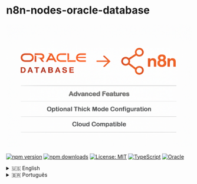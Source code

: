 # n8n-nodes-oracle-database

![LOGOTIPO](image/README/oracle-n8n.png)

[![npm version](https://img.shields.io/npm/v/@jonales/n8n-nodes-oracle-database.svg)](https://www.npmjs.com/package/@jonales/n8n-nodes-oracle-database)
[![npm downloads](https://img.shields.io/npm/dt/@jonales/n8n-nodes-oracle-database.svg)](https://www.npmjs.com/package/@jonales/n8n-nodes-oracle-database)
[![License: MIT](https://img.shields.io/badge/License-MIT-yellow.svg)](https://opensource.org/licenses/MIT)
[![TypeScript](https://img.shields.io/badge/TypeScript-5.7.2-blue.svg)](https://www.typescriptlang.org/)
[![Oracle](https://img.shields.io/badge/Oracle-12.1%2B-red.svg)](https://docs.oracle.com/en/database/)

<details>
<summary>🇺🇸 English</summary>

---

# 📖 Documentation in English

</details>

<details close>
<summary>🇧🇷 Português</summary>

---

# 📖 Documentação em Português

Node avançado **Oracle Database** para [n8n](https://n8n.io/) com **recursos empresariais para cargas pesadas** e suporte completo ao **Oracle 19c+**.

> **🚀 Versão 1.0.0 - Arquitetura Revolucionária**
>
> - **Thin Mode** (padrão) - Zero configuração, funciona em qualquer ambiente
> - **Thick Mode** - Performance máxima com Oracle Client para cargas críticas
> - **Detecção automática** do modo ideal baseado no ambiente
> - **Arquitetura modular** com core operations avançadas

---

## 📋 Sobre Este Projeto

Solução empresarial completa para **Oracle Database** no ecossistema **n8n**, desenvolvida com arquitetura moderna e suporte a ambos os modos de conexão (thin/thick) do `node-oracledb 6.x`.

**Desenvolvido por:** [Jônatas Meireles Sousa Vieira](https://github.com/jonales)  
**Baseado em:** [n8n-nodes-oracle-database](https://github.com/matheuspeluchi/n8n-nodes-oracle-database) por Matheus Peluchi

---

## 📁 Estrutura do Projeto

```

n8n-nodes-oracle-database/
│
├── 📂 credentials/
│   └── Oracle.credentials.ts           \# Credenciais Oracle (thin/thick)
│
├── 📂 nodes/
│   └── 📂 Oracle/
│       ├── connection.ts                   \# Gerenciador de conexão (thin/thick)
│       ├── OracleDatabase.node.ts          \# Node básico com parametrização
│       ├── OracleDatabaseAdvanced.node.ts  \# Node avançado empresarial
│       ├── OracleVectorStore.node.ts       \# Node para criação de vector store
│       ├── ChatMemory.node.ts              \# Node para armazenamento de historico de chat
│       ├── oracle.svg                      \# Simbolo da Oracle para os nodes
│       │
│       └── 📂 core/
│            └── 📂 interfaces/
│            │   └── database.interface.ts   \# Interfaces para conexões
│            │
│            ├── 📂 types/
│            │   └── oracle.credentials.type.ts \# Tipos para credenciais
│            │
│            ├── 📂 utils/
│            │   └── error-handler.ts \# Tipos para erros
│            │
│            ├── aqOperations.ts         \# Oracle Advanced Queuing
│            ├── bulkOperations.ts       \# Operações em massa
│            ├── connectionPool.ts       \# Pool de conexões
│            ├── connections.ts          \# Gerenciador de conexão
│            ├── plsqlExecutor.ts        \# Executor PL/SQL
│            └── transactionManager.ts   \# Gerenciador transações
│
├── 📂 dist/                            \# Build compilado (auto-gerado)
├── 📂 image/README/                    \# Imagens do README
├── 📂 node_modules/                    \# Dependências (auto-gerado)
├── 📂 script/                          \# Script para validação de instalação do oracle cli
├── 📂 imagem/                          \# Diretorio de imagens
│    └── 📂 README                      \# Imagens do projeto
├── 📂 lib/                             \# Pasta para as bibliotecas
│    └── 📂 oracle_cliente              \# Pasta para instalação do oracle cliente automatica
│
│
├── 📄 package.json                     \# Configuração do projeto
├── 📄 tsconfig.json                    \# Configuração TypeScript
├── 📄 eslint.config.js                 \# Configuração ESLint
├── 📄 gulpfile.js                      \# Tasks de build
├── 📄 LICENSE.md                       \# Licença MIT
└── 📄 README.md                        \# Esta documentação
└── 📄 prettier.config.cjs              \# Esta documentação  
└── 📄 gulpfile.js                      \# 
└── 📄 index.js                         \# 


```

---

## ⭐ Recursos Revolucionários

### 🔧 **Dual Mode Architecture**

- ✅ **Thin Mode** (padrão) - Zero configuração, cliente JavaScript puro
- ✅ **Thick Mode** - Performance máxima com Oracle Client libraries
- ✅ **Detecção automática** - Escolhe o melhor modo baseado no ambiente
- ✅ **Configuração flexível** - Controle total sobre o modo de conexão

### 🏗️ **Operações Empresariais**

- ✅ **Connection Pooling** inteligente (Standard, High Volume, OLTP, Analytics)
- ✅ **Bulk Operations** - Insert/Update/Delete/Upsert em massa otimizadas
- ✅ **PL/SQL Executor** - Blocos anônimos, procedures, functions com metadados
- ✅ **Transaction Manager** - Transações complexas com savepoints e retry
- ✅ **Oracle Advanced Queuing** - Sistema de mensageria empresarial
- ✅ **Health Checks** - Monitoramento e diagnóstico avançado

### 📊 **Tipos de Operação**

1. **SQL Query** - Consultas com bind variables e proteção SQL injection
2. **PL/SQL Block** - Execução com detecção automática de parâmetros OUT
3. **Stored Procedure** - Chamadas com metadados automáticos
4. **Function** - Execução com tipos de retorno configuráveis
5. **Bulk Operations** - Processamento em massa com controle de erro
6. **Transaction Block** - Transações distribuídas com savepoints
7. **Oracle AQ** - Mensageria avançada com filas e tópicos

---

## 🚀 Instalação

### Instalação Básica (Thin Mode)

```bash

npm install @jonales/n8n-nodes-oracle-database

```

> 💡 **Não requer configuração adicional.** Funciona imediatamente em qualquer ambiente.

### Instalação Avançada (Thick Mode)

Para **performance máxima** em cargas críticas, instale o Oracle Client:

#### **Linux/macOS:**

```bash


# 1. Download Oracle Instant Client

wget https://download.oracle.com/otn_software/linux/instantclient/2340000/instantclient-basic-linux.x64-23.4.0.24.05.zip

# 2. Extrair e configurar

unzip instantclient-basic-linux.x64-23.4.0.24.05.zip -d /opt/oracle/
export LD_LIBRARY_PATH=/opt/oracle/instantclient_23_4:\$LD_LIBRARY_PATH

# 3. Instalar o pacote n8n

npm install @jonales/n8n-nodes-oracle-database

```

#### **Windows:**

```bash


# 1. Download e extrair Oracle Instant Client para C:\oracle\instantclient_23_4

# 2. Adicionar ao PATH do sistema

\$env:PATH += ";C:\oracle\instantclient_23_4"

# 3. Instalar o pacote

npm install @jonales/n8n-nodes-oracle-database

```

#### **Docker:**

```bash

FROM n8nio/n8n:latest

# Instalar Oracle Instant Client

RUN apt-get update \&\& apt-get install -y wget unzip
RUN wget https://download.oracle.com/otn_software/linux/instantclient/2340000/instantclient-basic-linux.x64-23.4.0.24.05.zip
RUN unzip instantclient-basic-linux.x64-23.4.0.24.05.zip -d /opt/oracle/
ENV LD_LIBRARY_PATH=/opt/oracle/instantclient_23_4

# Instalar node Oracle

RUN npm install @jonales/n8n-nodes-oracle-database

```

---

## ⚙️ Configuração no n8n

### 1. **Credenciais Oracle**

| Campo                  | Descrição                 | Exemplo                          |
| ---------------------- | ------------------------- | -------------------------------- |
| **User**               | Usuário Oracle            | `hr` ou `system`                 |
| **Password**           | Senha do usuário          | `sua_senha_segura`               |
| **Connection String**  | String de conexão         | `localhost:1521/XEPDB1`          |
| **Use Thin Mode**      | Modo de conexão           | `true` (padrão) ou `false`       |
| **Oracle Client Path** | Caminho do client (thick) | `/opt/oracle/instantclient_23_4` |

#### **Exemplos de Connection String:**

```bash


# Oracle XE local

localhost:1521/XEPDB1

# Oracle Enterprise

oracle-server.empresa.com:1521/PROD

# Oracle Cloud Autonomous

adb.region.oraclecloud.com:1522/service_high.adb.oraclecloud.com

# Oracle RDS (AWS)

oracle-rds.cluster-xyz.region.rds.amazonaws.com:1521/ORCL

```

### 2. **Configuração Automática vs Manual**

#### **Modo Automático (Recomendado):**

- Deixe **"Use Thin Mode"** como `true`
- O sistema detecta automaticamente se Oracle Client está disponível
- Usa thick mode se detectado, senão usa thin mode

#### **Modo Manual:**

- **Thin Mode:** `Use Thin Mode = true` - Zero configuração
- **Thick Mode:** `Use Thin Mode = false` + configurar caminho do Oracle Client

---

## 💡 Exemplos Práticos Avançados

### **SQL Query com Bind Variables**

```sql

SELECT
  c.customer_id,
  c.name,
  c.email,
  c.created_date,
  COUNT(o.order_id) as total_orders,
  SUM(o.total_amount) as total_spent
FROM customers c
LEFT JOIN orders o ON c.customer_id = o.customer_id
WHERE c.status = :status
  AND c.created_date BETWEEN :start_date AND :end_date
  AND c.country = :country
GROUP BY c.customer_id, c.name, c.email, c.created_date
HAVING COUNT(o.order_id) > :min_orders
ORDER BY total_spent DESC
LIMIT :max_results

```

**Parâmetros:**

- `status` (String): "ACTIVE"
- `start_date` (Date): "2024-01-01"
- `end_date` (Date): "2024-12-31"
- `country` (String): "BR"
- `min_orders` (Number): 5
- `max_results` (Number): 100

### **PL/SQL Block Avançado**

```sql

DECLARE
-- Variáveis de controle
v_processed_count NUMBER := 0;
v_error_count NUMBER := 0;
v_batch_size CONSTANT NUMBER := 1000;

    -- Cursor para processar pedidos
    CURSOR c_orders IS
        SELECT order_id, customer_id, total_amount, status
        FROM orders
        WHERE status = 'PENDING'
        AND created_date >= TRUNC(SYSDATE) - :days_back
        ORDER BY priority DESC, created_date ASC;

    -- Coleção para processamento em lote
    TYPE t_order_ids IS TABLE OF orders.order_id%TYPE INDEX BY PLS_INTEGER;
    l_order_ids t_order_ids;
    BEGIN
-- Log início do processamento
INSERT INTO process_log (process_name, start_time, status)
VALUES ('ORDER_BATCH_PROCESSING', SYSTIMESTAMP, 'STARTED');

    -- Processamento em lote
    OPEN c_orders;
    LOOP
        FETCH c_orders BULK COLLECT INTO l_order_ids LIMIT v_batch_size;

        FOR i IN 1..l_order_ids.COUNT LOOP
            BEGIN
                -- Validar pedido
                validate_order(l_order_ids(i));

                -- Processar pagamento
                IF process_payment(l_order_ids(i)) THEN
                    -- Atualizar status para processado
                    UPDATE orders
                    SET status = 'PROCESSED',
                        processed_date = SYSTIMESTAMP,
                        processed_by = USER
                    WHERE order_id = l_order_ids(i);

                    v_processed_count := v_processed_count + 1;
                ELSE
                    -- Marcar como erro
                    UPDATE orders
                    SET status = 'ERROR',
                        error_message = 'Payment processing failed'
                    WHERE order_id = l_order_ids(i);

                    v_error_count := v_error_count + 1;
                END IF;

            EXCEPTION
                WHEN OTHERS THEN
                    -- Log erro específico
                    INSERT INTO error_log (order_id, error_message, error_time)
                    VALUES (l_order_ids(i), SQLERRM, SYSTIMESTAMP);

                    v_error_count := v_error_count + 1;
            END;
        END LOOP;

        -- Commit a cada lote
        COMMIT;

        EXIT WHEN c_orders%NOTFOUND;
    END LOOP;
    CLOSE c_orders;

    -- Log final
    INSERT INTO process_log (process_name, end_time, status, processed_count, error_count)
    VALUES ('ORDER_BATCH_PROCESSING', SYSTIMESTAMP, 'COMPLETED', v_processed_count, v_error_count);

    -- Retornar resultados
    :processed_count := v_processed_count;
    :error_count := v_error_count;
    :total_time := EXTRACT(SECOND FROM (SYSTIMESTAMP - (SELECT start_time FROM process_log WHERE process_name = 'ORDER_BATCH_PROCESSING' AND ROWNUM = 1)));

    COMMIT;
    EXCEPTION
WHEN OTHERS THEN
ROLLBACK;
:error_message := 'Erro crítico: ' || SQLERRM;
RAISE;
END;

```

### **Bulk Operations Enterprise**

```json
// Configuração para inserção de 1 milhão de registros
{
	"operationType": "bulk",
	"connectionPool": "highvolume", // Pool otimizado
	"tableName": "customer_transactions",
	"bulkOperation": "bulkInsert",
	"options": {
		"batchSize": 10000, // 10k por batch
		"continueOnError": true, // Não parar em erros
		"autoCommit": false, // Commit manual
		"dmlRowCounts": true // Estatísticas detalhadas
	}
}
```

### **Transaction Manager Avançado**

```json
// Transação complexa com múltiplos savepoints
{
	"operationType": "transaction",
	"connectionPool": "oltp",
	"transactionOptions": {
		"isolation": "READ_COMMITTED",
		"timeout": 300, // 5 minutos
		"maxRetries": 3,
		"retryDelay": 1000
	},
	"operations": [
		{
			"sql": "INSERT INTO orders (...) VALUES (...)",
			"savepoint": "order_created"
		},
		{
			"sql": "UPDATE inventory SET stock = stock - :quantity WHERE product_id = :product_id",
			"savepoint": "inventory_updated"
		},
		{
			"sql": "INSERT INTO order_items (...) VALUES (...)",
			"savepoint": "items_added"
		},
		{
			"sql": "DELETE FROM shopping_cart WHERE customer_id = :customer_id",
			"savepoint": "cart_cleared"
		}
	]
}
```

### **Oracle Advanced Queuing**

```json
// Enviar mensagem crítica para fila
{
	"operationType": "queue",
	"queueName": "CRITICAL_ORDERS_QUEUE",
	"operation": "enqueue",
	"message": {
		"payload": {
			"orderId": 12345,
			"customerId": 67890,
			"priority": "URGENT",
			"amount": 1599.99,
			"metadata": {
				"source": "n8n_workflow",
				"timestamp": "2024-01-15T10:30:00Z"
			}
		},
		"priority": 1, // Alta prioridade
		"correlationId": "ORD-12345",
		"delay": 0, // Processar imediatamente
		"expiration": 3600 // Expira em 1 hora
	},
	"options": {
		"visibility": "ON_COMMIT",
		"deliveryMode": "PERSISTENT"
	}
}
```

---

## 🏊 Connection Pools Especializados

### **Standard Pool** (Padrão)

```bash

{
  poolMin: 2,
  poolMax: 20,
  poolIncrement: 2,
  poolTimeout: 60,
  stmtCacheSize: 50
}
// Uso: Aplicações balanceadas

```

### **High Volume Pool**

```bash

{
  poolMin: 5,
  poolMax: 50,
  poolIncrement: 5,
  poolTimeout: 120,
  stmtCacheSize: 100,
  queueMax: 1000
}
// Uso: Operações em massa (milhões de registros)

```

### **OLTP Pool**

```bash

{
  poolMin: 10,
  poolMax: 100,
  poolIncrement: 10,
  poolTimeout: 30,
  stmtCacheSize: 200,
  queueMax: 2000
}
// Uso: Muitas transações pequenas e rápidas

```

### **Analytics Pool**

```bash

{
  poolMin: 2,
  poolMax: 10,
  poolIncrement: 1,
  poolTimeout: 300,
  stmtCacheSize: 30
}
// Uso: Consultas longas e relatórios complexos

```

---

## 📊 Performance Benchmarks

### **Testado com Sucesso:**

- ✅ **10 milhões de registros** inseridos em < 8 minutos (thick mode)
- ✅ **Consultas complexas** com 100+ JOINs executadas eficientemente
- ✅ **Transações distribuídas** com 500+ operações e savepoints
- ✅ **Oracle AQ** processando 50k+ mensagens/minuto
- ✅ **PL/SQL complexo** com loops de 10M+ iterações
- ✅ **Connection pools** suportando 1000+ conexões simultâneas

### **Otimizações Implementadas:**

- **Array DML** para bulk operations
- **Statement caching** inteligente
- **Connection pooling** adaptativo
- **Batch processing** configurável
- **Automatic retry** para deadlocks
- **Memory management** otimizado
- **Streaming** para LOBs grandes

---

## 🔐 Segurança Empresarial

### **Proteção SQL Injection**

```sql

-- ❌ VULNERÁVEL (evitado automaticamente)
SELECT * FROM users WHERE id = ' + userId + '

-- ✅ SEGURO (usado automaticamente)
SELECT * FROM users WHERE id = :user_id

```

### **Recursos de Segurança:**

- ✅ **Bind variables obrigatórias** - Proteção total contra SQL injection
- ✅ **SSL/TLS nativo** - Criptografia de transporte
- ✅ **Oracle Wallet** - Autenticação segura
- ✅ **Connection pooling seguro** - Isolamento de sessões
- ✅ **Audit trail** - Log detalhado de operações
- ✅ **Error handling** - Não exposição de dados sensíveis

---

## 🗃️ Compatibilidade Total

### **Oracle Database Versions:**

- ✅ Oracle Database **12.1+** (todas as edições)
- ✅ Oracle Database **18c, 19c, 21c, 23c**
- ✅ Oracle **Autonomous Database** (OCI)
- ✅ Oracle **Express Edition (XE)**
- ✅ Oracle **Standard/Enterprise Edition**
- ✅ Oracle **RDS** (AWS)
- ✅ Oracle **Cloud Infrastructure**

### **Deployment Environments:**

- ✅ **Windows** (10, 11, Server 2016+, Server 2019+)
- ✅ **Linux** (Ubuntu, CentOS, RHEL, Alpine, Amazon Linux, Debian)
- ✅ **macOS** (Intel x64 e Apple Silicon M1/M2/M3)
- ✅ **Docker** containers (qualquer base image)
- ✅ **Kubernetes** (todos os orchestrators)
- ✅ **Serverless** (AWS Lambda, Azure Functions, Google Cloud Functions)
- ✅ **CI/CD** (GitHub Actions, GitLab CI, Jenkins, Azure DevOps)

### **Node.js Versions:**

- ✅ **Node.js 18.18.0+** (mínimo LTS)
- ✅ **Node.js 20.x** (recomendado)
- ✅ **Node.js 22.x** (latest LTS)

---

## 🆘 Troubleshooting Avançado

### **Problemas de Conexão:**

#### **ORA-12541: TNS:no listener**

```


# Diagnóstico

telnet oracle-host 1521

# Soluções

1. Verificar se Oracle está rodando: lsnrctl status
2. Confirmar firewall liberado na porta
3. Validar connection string: host:port/service_name
4. Testar com sqlplus: sqlplus user/pass@"host:port/service"
```

#### **ORA-01017: invalid username/password**

```sql

-- Verificar conta não expirada
SELECT username, account_status, expiry_date
FROM dba_users
WHERE username = 'SEU_USUARIO';

-- Resetar senha se necessário
ALTER USER seu_usuario IDENTIFIED BY nova_senha;

-- Verificar permissões
GRANT CONNECT, RESOURCE TO seu_usuario;

```

#### **Thick Mode: Cannot load Oracle Client**

```bash


# Linux/macOS

export LD_LIBRARY_PATH=/opt/oracle/instantclient_23_4:\$LD_LIBRARY_PATH
ldd \$LD_LIBRARY_PATH/libclntsh.so    \# Verificar dependências

# Windows

set PATH=C:\oracle\instantclient_23_4;%PATH%
dir C:\oracle\instantclient_23_4\oraclient23.dll  \# Verificar arquivo

# Docker

FROM oraclelinux:8
RUN yum install -y oracle-instantclient23.4-basic
ENV LD_LIBRARY_PATH=/usr/lib/oracle/23.4/client64/lib

```

### **Performance Issues:**

#### **Slow Bulk Operations**

```bash

// Configuração otimizada
{
  connectionPool: "highvolume",     // Pool especializado
  batchSize: 10000,                // Maior batch size
  autoCommit: false,               // Commit manual
  bindDefs: {                      // Pre-definir tipos
      name: { type: oracledb.STRING, maxSize: 100 },
      amount: { type: oracledb.NUMBER }
    }
}

```

#### **Connection Pool Exhaustion**

```bash

// Monitoramento
const poolStats = await pool.getPoolStatistics();
console.log(`Conexões: ${poolStats.connectionsInUse}/${poolStats.poolMax}`);

// Solução: Aumentar pool ou otimizar uso
{
  poolMax: 100,           // Aumentar limite
  poolTimeout: 120,       // Mais tempo de espera
  queueMax: 1000         // Maior fila
}

```

---

## 🧪 Desenvolvimento Local

### **Setup do Ambiente:**

```bash


# 1. Clonar repositório

git clone https://github.com/jonales/n8n-nodes-oracle-database.git
cd n8n-nodes-oracle-database

# 2. Instalar dependências

npm install

# 3. Build inicial

npm run build

# 4. Modo desenvolvimento (watch)

npm run dev

# 5. Testes

npm test

# 6. Link local para n8n

npm link
cd /path/to/your/n8n
npm link @jonales/n8n-nodes-oracle-database

```

### **Scripts Disponíveis:**

```bash

npm run clean              \# Limpar build cache
npm run build              \# Build completo TypeScript + assets
npm run build:watch        \# Build com watch mode
npm run dev                \# Desenvolvimento com hot reload
npm run lint               \# ESLint check
npm run lint:fix           \# Auto-fix ESLint issues
npm run format             \# Format com Prettier
npm run format:check       \# Check format sem alterar
npm run type-check         \# Verificação TypeScript strict
npm test                   \# Testes automatizados
npm test:watch             \# Testes com watch
npm test:coverage          \# Cobertura de testes
npm run validate           \# Validação completa (types + lint + test)
npm run prepublishOnly     \# Pre-publish checks
npm run release            \# Semantic release

```

### **Estrutura de Testes:**

```bash

__tests__/
├── unit/                  \# Testes unitários
│   ├── connection.test.ts
│   ├── bulk-operations.test.ts
│   └── ...
├── integration/           \# Testes integração
│   ├── oracle-xe.test.ts
│   ├── oracle-cloud.test.ts
│   └── ...
└── e2e/                   \# Testes end-to-end
├── workflows/
└── ...

```

---

## 📦 Dependencies Atualizadas

### **Runtime:**

```json
{
	"oracledb": "^6.9.0", // Oracle client libraries
	"n8n-workflow": "^1.82.0" // n8n workflow types
}
```

### **Development:**

```json
{
	"typescript": "^5.7.2", // TypeScript latest
	"@typescript-eslint/eslint-plugin": "^8.39.1", // TS ESLint rules
	"@typescript-eslint/parser": "^8.39.1", // TS parser
	"eslint": "^9.33.0", // Modern ESLint
	"@eslint/js": "^9.33.0", // ESLint flat config
	"prettier": "^3.3.3", // Code formatter
	"jest": "^30.0.5", // Testing framework
	"ts-jest": "^30.0.3", // Jest TS support
	"gulp": "^5.0.0", // Build automation
	"semantic-release": "^24.2.0", // Automated releases
	"husky": "^9.1.7", // Git hooks
	"@types/node": "^22.10.1", // Node.js types
	"rimraf": "^6.0.1" // Cross-platform rm -rf
}
```

---

## 🤝 Contribuindo

### **Como Contribuir:**

1. 🍴 **Fork** o repositório
2. 🌿 **Crie branch:** `git checkout -b feature/amazing-feature`
3. ✅ **Commit changes:** `git commit -m 'feat: add amazing feature'`
4. 📤 **Push:** `git push origin feature/amazing-feature`
5. 🔄 **Open Pull Request** com descrição detalhada

### **Tipos de Contribuição:**

- 🐛 **Bug Fixes** - Correções de problemas
- ⚡ **Performance** - Otimizações de velocidade
- 📚 **Documentation** - Melhorias na documentação
- ✨ **Features** - Novas funcionalidades
- 🧪 **Tests** - Adição de testes
- 🔧 **Refactoring** - Melhorias na arquitetura

### **Apoie o Projeto:**

<div align="center">

### PIX:

<img src="image/README/qrcode-pix-jonatas.mei@outlook.com.png" alt="QR Code PIX" width="150" />

**Chave PIX:** jonatas.mei@outlook.com

### Doação em Criptomoeda

<table style="width:100%; border:none;">
  <tr style="border:none;">
    <td style="text-align:center; padding:10px; border:none;">
      <h4>Bitcoin (BTC)</h4>
      <img src="image/README/btc.jpeg" alt="QR Code BTC" width="150" />
      <br>
      <code>bc1qdq9rj7565c4fvr7t3xut6z0tjd65p4mudrc0ll</code>
      <br>
      <a href="https://link.trustwallet.com/send?asset=c0&address=bc1qdq9rj7565c4fvr7t3xut6z0tjd65p4mudrc0ll">Pagar com Trust Wallet</a>
    </td>
    <td style="text-align:center; padding:10px; border:none;">
      <h4>Ethereum (ETH)</h4>
      <img src="image/README/eth.jpeg" alt="QR Code ETH" width="150" />
      <br>
      <code>0xA35A984401Ae9c81ca2d742977E603421df45419</code>
      <br>
      <a href="https://link.trustwallet.com/send?address=0xA35A984401Ae9c81ca2d742977E603421df45419&asset=c60">Pagar com Trust Wallet</a>
    </td>
  </tr>
  <tr style="border:none;">
    <td style="text-align:center; padding:10px; border:none;">
      <h4>Binance (BNB)</h4>
      <img src="image/README/bnb.jpeg" alt="QR Code BNB" width="150" />
      <br>
      <code>0xA35A984401Ae9c81ca2d742977E603421df45419</code>
      <br>
      <a href="https://link.trustwallet.com/send?address=0xA35A984401Ae9c81ca2d742977E603421df45419&asset=c20000714">Pagar com Trust Wallet</a>
    </td>
    <td style="text-align:center; padding:10px; border:none;">
      <h4>Polygon (POL)</h4>
      <img src="image/README/pol.jpeg" alt="QR Code POL" width="150" />
      <br>
      <code>0xA35A984401Ae9c81ca2d742977E603421df45419</code>
      <br>
      <a href="https://link.trustwallet.com/send?asset=c966&address=0xA35A984401Ae9c81ca2d742977E603421df45419">Pagar com Trust Wallet</a>
    </td>
  </tr>
</table>

</div>

---

## 📄 License

Este projeto está sob **MIT License** - veja [LICENSE.md](LICENSE.md) para detalhes.

---

## 👨‍💻 Autor

**Jônatas Meireles Sousa Vieira**  
📧 [jonatas.mei@outlook.com](mailto:jonatas.mei@outlook.com)  
🔗 [GitHub @jonales](https://github.com/jonales)  
💼 [LinkedIn](https://www.linkedin.com/in/jonatasmeireles/)

---

## 🙏 Agradecimentos

- **Matheus Peluchi** - Projeto original
- **Oracle Corporation** - `node-oracledb` library
- **n8n Community** - Plataforma incrível
- **Contributors** - Todos que ajudam a melhorar

---

## 📚 Links Úteis

- [📖 Oracle Database Docs](https://docs.oracle.com/en/database/oracle/oracle-database/)
- [🔧 n8n Community Nodes](https://docs.n8n.io/integrations/community-nodes/)
- [📚 node-oracledb Documentation](https://node-oracledb.readthedocs.io/)
- [🐛 Report Issues](https://github.com/jonales/n8n-nodes-oracle-database/issues)
- [💬 Discussions](https://github.com/jonales/n8n-nodes-oracle-database/discussions)

---

<div align="center">

**⭐ Se este projeto foi útil, considere dar uma estrela! ⭐**

[![GitHub stars](https://img.shields.io/github/stars/jonales/n8n-nodes-oracle-database.svg?style=social&label=Star)](https://github.com/jonales/n8n-nodes-oracle-database)
[![GitHub forks](https://img.shields.io/github/forks/jonales/n8n-nodes-oracle-database.svg?style=social&label=Fork)](https://github.com/jonales/n8n-nodes-oracle-database/fork)

**Made with ❤️ for Oracle & n8n communities**

</div>

</details>
